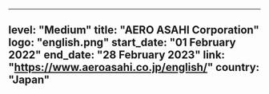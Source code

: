 
---
level: "Medium"
title: "AERO ASAHI Corporation"
logo: "english.png"
start_date: "01 February 2022"
end_date: "28 February 2023"
link: "https://www.aeroasahi.co.jp/english/"
country: "Japan"
---
